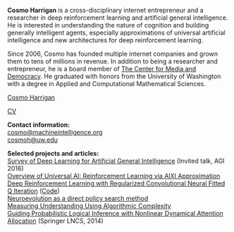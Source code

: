 **Cosmo Harrigan** is a cross-disciplinary internet entrepreneur and a researcher in deep reinforcement learning and artificial general intelligence. He is interested in understanding the nature of cognition and building generally intelligent agents, especially approximations of universal artificial intelligence and new architectures for deep reinforcement learning.

Since 2006, Cosmo has founded multiple internet companies and grown them to tens of millions in revenue. In addition to being a researcher and entrepreneur, he is a board member of [The Center for Media and Democracy](http://prwatch.org/). He graduated with honors from the University of Washington with a degree in Applied and Computational Mathematical Sciences. 

<div class="github-card" data-github="cosmoharrigan" data-width="400" data-height="150" data-theme="default"></div>
<script src="//cdn.jsdelivr.net/github-cards/latest/widget.js"></script>

<div class="github-card" data-github="cosmoharrigan/neuroevolution" data-width="400" data-height="" data-theme="default"></div>

<script src="//cdn.jsdelivr.net/github-cards/latest/widget.js">

</script> 
  
<script type="text/javascript" src="https://platform.linkedin.com/badges/js/profile.js" async defer>

</script>

<div class="LI-profile-badge"  data-version="v1" data-size="medium" data-locale="en_US" data-type="horizontal" data-theme="light" data-vanity="cosmoharrigan">

<a class="LI-simple-link" href='https://www.linkedin.com/in/cosmoharrigan?trk=profile-badge'>
Cosmo Harrigan
</a>

</div>

[CV](http://www.machineintelligence.org/cv.pdf)

**Contact information:**  
[cosmo@machineintelligence.org](mailto:cosmo@machineintelligence.org)  
[cosmoh@uw.edu](mailto:cosmoh@uw.edu) 

**Selected projects and articles:**  
[Survey of Deep Learning for Artificial General Intelligence](deep-learning-for-agi.pdf) (Invited talk, AGI 2016)  
[Overview of Universal AI: Reinforcement Learning via AIXI Approximation](universal-ai.pdf)  
[Deep Reinforcement Learning with Regularized Convolutional Neural Fitted Q Iteration](papers/rc-nfq.pdf) ([Code](https://github.com/cosmoharrigan/rc-nfq))  
[Neuroevolution as a direct policy search method](https://github.com/cosmoharrigan/neuroevolution)  
[Measuring Understanding Using Algorithmic Complexity](essays/measuring-understanding-complexity.html)  
[Guiding Probabilistic Logical Inference with Nonlinear Dynamical Attention Allocation](https://link.springer.com/chapter/10.1007/978-3-319-09274-4_24) (Springer LNCS, 2014)
